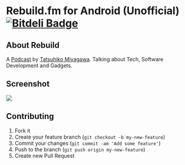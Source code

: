 Rebuild.fm for Android (Unofficial) [![Bitdeli Badge](https://d2weczhvl823v0.cloudfront.net/rejasupotaro/rebuild/trend.png)](https://bitdeli.com/free "Bitdeli Badge")
======

About Rebuild
------
A [Podcast](http://rebuild.fm/) by [Tatsuhiko Miyagawa](https://twitter.com/miyagawa). Talking about Tech, Software Development and Gadgets.

Screenshot
------

<img src="http://raw2.github.com/rejasupotaro/Rebuild/16572337a23c859e8e2cdbd908ce26d6414190ab/screenshot.png">

<!-- Sun Feb 2
<img src="https://raw2.github.com/rejasupotaro/Rebuild/master/screenshot.png" width="800">
-->

<!-- Sat Nov 9 11:04:06 2013
<img src="http://gifzo.net/GPb6EuPILd.gif" width="240px">
-->

<!-- Mon Nov 4 20:10:17 2013
<img src="http://gifzo.net/3bOYvQ5Hzc.gif" width="240px">
-->

Contributing
------

1. Fork it
2. Create your feature branch (`git checkout -b my-new-feature`)
3. Commit your changes (`git commit -am 'Add some feature'`)
4. Push to the branch (`git push origin my-new-feature`)
5. Create new Pull Request
